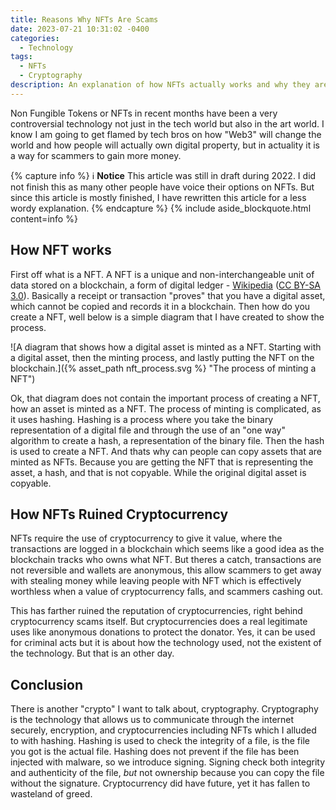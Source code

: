 ```yaml
---
title: Reasons Why NFTs Are Scams
date: 2023-07-21 10:31:02 -0400
categories:
  - Technology
tags:
  - NFTs
  - Cryptography
description: An explanation of how NFTs actually works and why they are scams.
---
```


Non Fungible Tokens or NFTs in recent months have been a very controversial
technology not just in the tech world but also in the art world. I know I am
going to get flamed by tech bros on how "Web3" will change the world and how
people will actually own digital property, but in actuality it is a way for
scammers to gain more money.

{% capture info %}
:information_source: <strong>Notice</strong>
This article was still in draft during 2022. I
did not finish this as many other people have voice their options on NFTs. But
since this article is mostly finished, I have rewritten this article for a
less wordy explanation.
{% endcapture %}
{% include aside_blockquote.html content=info %}

## How NFT works

First off what is a NFT. A NFT is a unique and non-interchangeable unit of data
stored on a blockchain, a form of digital ledger - [Wikipedia][1]
([CC BY-SA 3.0][2]). Basically a receipt or transaction "proves" that
you have a digital asset, which cannot be copied and records it in a blockchain.
Then how do you create a NFT, well below is a simple diagram that I have created
to show the process.

![A diagram that shows how a digital asset is minted as a NFT. Starting with
 a digital asset, then the minting process, and lastly putting the NFT on the
 blockchain.]({% asset_path nft_process.svg %} "The process of minting a NFT")

Ok, that diagram does not contain the important process of creating a NFT, how
an asset is minted as a NFT. The process of minting is complicated, as it uses
hashing. Hashing is a process where you take the binary representation of a
digital file and through the use of an "one way" algorithm to create a hash, a
representation of the binary file. Then the hash is used to create a NFT. And
thats why can people can copy assets that are minted as NFTs. Because you are
getting the NFT that is representing the asset, a hash, and that is not
copyable. While the original digital asset is copyable.

## How NFTs Ruined Cryptocurrency

NFTs require the use of cryptocurrency to give it value, where the transactions
are logged in a blockchain which seems like a good idea as the blockchain tracks
who owns what NFT. But theres a catch, transactions are not reversible and
wallets are anonymous, this allow scammers to get away with stealing money while
leaving people with NFT which is effectively worthless when a value of
cryptocurrency falls, and scammers cashing out.

This has farther ruined the reputation of cryptocurrencies, right behind
cryptocurrency scams itself. But cryptocurrencies does a real legitimate uses
like anonymous donations to protect the donator. Yes, it can be used for
criminal acts but it is about how the technology used, not the existent of the
technology. But that is an other day.

## Conclusion

There is another "crypto" I want to talk about, cryptography. Cryptography is
the technology that allows us to communicate through the internet securely,
encryption, and cryptocurrencies including NFTs which I alluded to with hashing.
Hashing is used to check the integrity of a file, is the file you got is the
actual file. Hashing does not prevent if the file has been injected with
malware, so we introduce signing. Signing check both integrity and authenticity
of the file, *but* not ownership because you can copy the file without the
signature. Cryptocurrency did have future, yet it has fallen to wasteland of
greed.

[1]: https://en.wikipedia.org/wiki/Non-fungible_token
[2]: https://creativecommons.org/licenses/by-sa/3.0/
